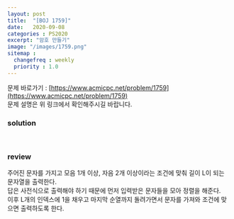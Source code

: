 ```yaml
---
layout: post
title:  "[BOJ 1759]"
date:   2020-09-08
categories : PS2020
excerpt: "암호 만들기"
image: "/images/1759.png"
sitemap :
  changefreq : weekly
  priority : 1.0
---
```

문제 바로가기 : [https://www.acmicpc.net/problem/1759](https://www.acmicpc.net/problem/1759)<br>
문제 설명은 위 링크에서 확인해주시길 바랍니다.

### solution
<script src="https://gist.github.com/yooniversal/2bb7cbb78019c825760539590667b612.js"></script>
<br>

### review
주어진 문자를 가지고 모음 1개 이상, 자음 2개 이상이라는 조건에 맞춰 길이 L이 되는 문자열을 출력한다.<br>
답은 사전식으로 출력해야 하기 때문에 먼저 입력받은 문자들을 모아 정렬을 해준다.<br>
이후 L개의 인덱스에 1을 채우고 마지막 순열까지 돌려가면서 문자를 가져와 조건에 맞으면 출력하도록 한다.

<script src="https://utteranc.es/client.js"
        repo="yooniversal/blog-comments"
        issue-term="pathname"
        theme="github-light"
        crossorigin="anonymous"
        async>
</script>
